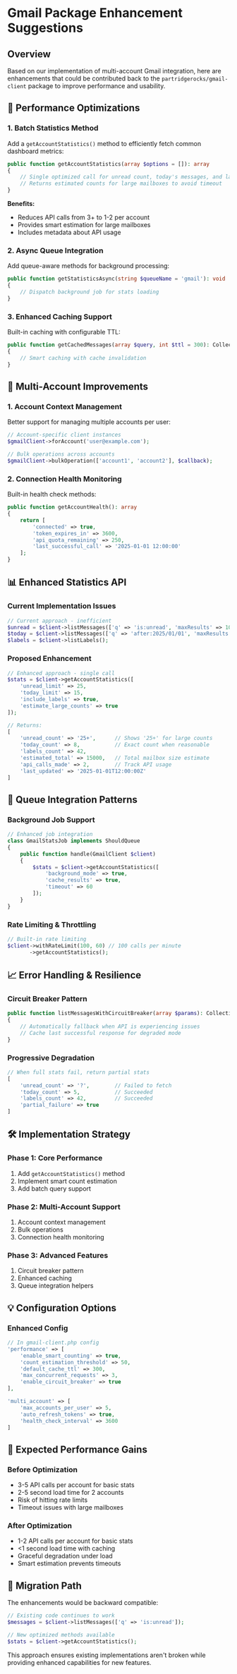 # Gmail Package Enhancement Suggestions

## Overview
Based on our implementation of multi-account Gmail integration, here are enhancements that could be contributed back to the `partridgerocks/gmail-client` package to improve performance and usability.

## 🚀 Performance Optimizations

### 1. Batch Statistics Method
Add a `getAccountStatistics()` method to efficiently fetch common dashboard metrics:

```php
public function getAccountStatistics(array $options = []): array
{
    // Single optimized call for unread count, today's messages, and labels
    // Returns estimated counts for large mailboxes to avoid timeout
}
```

**Benefits:**
- Reduces API calls from 3+ to 1-2 per account
- Provides smart estimation for large mailboxes
- Includes metadata about API usage

### 2. Async Queue Integration
Add queue-aware methods for background processing:

```php
public function getStatisticsAsync(string $queueName = 'gmail'): void
{
    // Dispatch background job for stats loading
}
```

### 3. Enhanced Caching Support
Built-in caching with configurable TTL:

```php
public function getCachedMessages(array $query, int $ttl = 300): Collection
{
    // Smart caching with cache invalidation
}
```

## 🔧 Multi-Account Improvements

### 1. Account Context Management
Better support for managing multiple accounts per user:

```php
// Account-specific client instances
$gmailClient->forAccount('user@example.com');

// Bulk operations across accounts
$gmailClient->bulkOperation(['account1', 'account2'], $callback);
```

### 2. Connection Health Monitoring
Built-in health check methods:

```php
public function getAccountHealth(): array
{
    return [
        'connected' => true,
        'token_expires_in' => 3600,
        'api_quota_remaining' => 250,
        'last_successful_call' => '2025-01-01 12:00:00'
    ];
}
```

## 📊 Enhanced Statistics API

### Current Implementation Issues
```php
// Current approach - inefficient
$unread = $client->listMessages(['q' => 'is:unread', 'maxResults' => 100]);
$today = $client->listMessages(['q' => 'after:2025/01/01', 'maxResults' => 100]);
$labels = $client->listLabels();
```

### Proposed Enhancement
```php
// Enhanced approach - single call
$stats = $client->getAccountStatistics([
    'unread_limit' => 25,
    'today_limit' => 15,
    'include_labels' => true,
    'estimate_large_counts' => true
]);

// Returns:
[
    'unread_count' => '25+',      // Shows '25+' for large counts
    'today_count' => 8,           // Exact count when reasonable
    'labels_count' => 42,
    'estimated_total' => 15000,   // Total mailbox size estimate
    'api_calls_made' => 2,        // Track API usage
    'last_updated' => '2025-01-01T12:00:00Z'
]
```

## 🔄 Queue Integration Patterns

### Background Job Support
```php
// Enhanced job integration
class GmailStatsJob implements ShouldQueue
{
    public function handle(GmailClient $client)
    {
        $stats = $client->getAccountStatistics([
            'background_mode' => true,
            'cache_results' => true,
            'timeout' => 60
        ]);
    }
}
```

### Rate Limiting & Throttling
```php
// Built-in rate limiting
$client->withRateLimit(100, 60) // 100 calls per minute
       ->getAccountStatistics();
```

## 📈 Error Handling & Resilience

### Circuit Breaker Pattern
```php
public function listMessagesWithCircuitBreaker(array $params): Collection
{
    // Automatically fallback when API is experiencing issues
    // Cache last successful response for degraded mode
}
```

### Progressive Degradation
```php
// When full stats fail, return partial stats
[
    'unread_count' => '?',        // Failed to fetch
    'today_count' => 5,           // Succeeded  
    'labels_count' => 42,         // Succeeded
    'partial_failure' => true
]
```

## 🛠 Implementation Strategy

### Phase 1: Core Performance
1. Add `getAccountStatistics()` method
2. Implement smart count estimation
3. Add batch query support

### Phase 2: Multi-Account Support  
1. Account context management
2. Bulk operations
3. Connection health monitoring

### Phase 3: Advanced Features
1. Circuit breaker pattern
2. Enhanced caching
3. Queue integration helpers

## 💡 Configuration Options

### Enhanced Config
```php
// In gmail-client.php config
'performance' => [
    'enable_smart_counting' => true,
    'count_estimation_threshold' => 50,
    'default_cache_ttl' => 300,
    'max_concurrent_requests' => 3,
    'enable_circuit_breaker' => true
],

'multi_account' => [
    'max_accounts_per_user' => 5,
    'auto_refresh_tokens' => true,
    'health_check_interval' => 3600
]
```

## 🎯 Expected Performance Gains

### Before Optimization
- 3-5 API calls per account for basic stats
- 2-5 second load time for 2 accounts
- Risk of hitting rate limits
- Timeout issues with large mailboxes

### After Optimization
- 1-2 API calls per account for basic stats
- <1 second load time with caching
- Graceful degradation under load
- Smart estimation prevents timeouts

## 📝 Migration Path

The enhancements would be backward compatible:

```php
// Existing code continues to work
$messages = $client->listMessages(['q' => 'is:unread']);

// New optimized methods available
$stats = $client->getAccountStatistics();
```

This approach ensures existing implementations aren't broken while providing enhanced capabilities for new features.